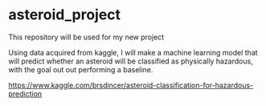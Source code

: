 # asteroid_project

This repository will be used for my new project

Using data acquired from kaggle, I will make a machine learning model that will predict whether an asteroid will be classified as physically hazardous, with the goal out out performing a baseline.

https://www.kaggle.com/brsdincer/asteroid-classification-for-hazardous-prediction